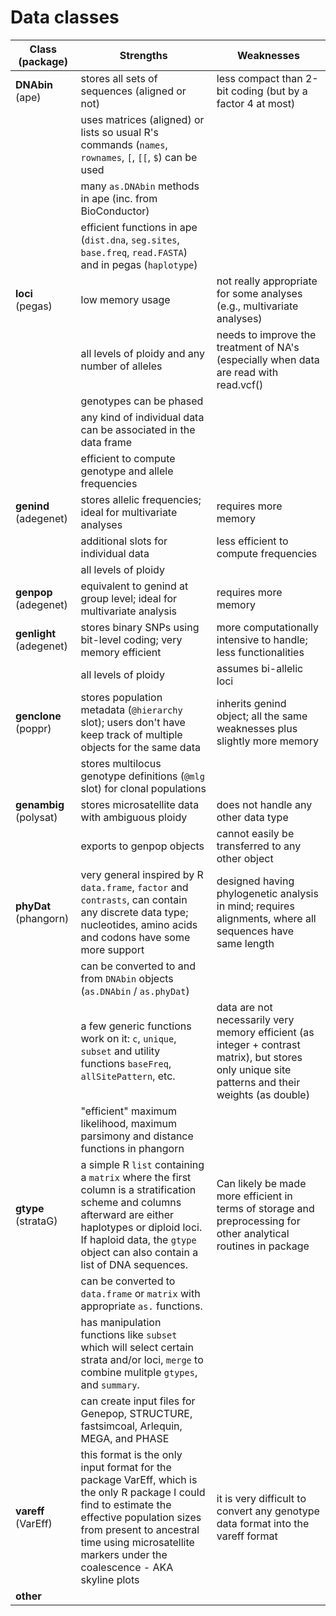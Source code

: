 Data classes
========

Class (package) | Strengths | Weaknesses
--- | --- | ---
**DNAbin** (ape) | stores all sets of sequences (aligned or not) | less compact than 2-bit coding (but by a factor 4 at most) |
| | uses matrices (aligned) or lists so usual R's commands (`names`, `rownames`, `[`, `[[`, `$`) can be used | |
| | many `as.DNAbin` methods in ape (inc. from BioConductor) | |
| | efficient functions in ape (`dist.dna`, `seg.sites`, `base.freq`, `read.FASTA`) and in pegas (`haplotype`) | |
**loci** (pegas) | low memory usage | not really appropriate for some analyses (e.g., multivariate analyses)
| | all levels of ploidy and any number of alleles | needs to improve the treatment of NA's (especially when data are read with read.vcf() |
| | genotypes can be phased | |
| | any kind of individual data can be associated in the data frame | |
| | efficient to compute genotype and allele frequencies | |
**genind** (adegenet) | stores allelic frequencies; ideal for multivariate analyses | requires more memory |
| | additional slots for individual data | less efficient to compute frequencies |
| | all levels of ploidy | |
**genpop** (adegenet) | equivalent to genind at group level; ideal for multivariate analysis | requires more memory |
**genlight** (adegenet) | stores binary SNPs using bit-level coding; very memory efficient | more computationally intensive to handle; less functionalities |
| | all levels of ploidy | assumes bi-allelic loci |
**genclone** (poppr) | stores population metadata (`@hierarchy` slot); users don't have keep track of multiple objects for the same data | inherits genind object; all the same weaknesses plus slightly more memory |
| | stores multilocus genotype definitions (`@mlg` slot) for clonal populations | |
**genambig** (polysat) | stores microsatellite data with ambiguous ploidy | does not handle any other data type |
| | exports to genpop objects | cannot easily be transferred to any other object |
**phyDat** (phangorn) | very general inspired by R `data.frame`, `factor` and `contrasts`, can contain any discrete data type; nucleotides, amino acids and codons have some more support | designed having phylogenetic analysis in mind; requires alignments, where all sequences have same length 
| | can be converted to and from `DNAbin` objects (`as.DNAbin` / `as.phyDat`) | |
| | a few generic functions work on it: `c`, `unique`, `subset` and utility functions `baseFreq`, `allSitePattern`, etc. | data are not necessarily very memory efficient (as integer + contrast matrix), but stores only unique site patterns and their weights (as double) |
| | "efficient" maximum likelihood, maximum parsimony and distance functions in phangorn | |
**gtype** (strataG) | a simple R `list` containing a `matrix` where the first column is a stratification scheme and columns afterward are either haplotypes or diploid loci. If haploid data, the `gtype` object can also contain a list of DNA sequences.| Can likely be made more efficient in terms of storage and preprocessing for other analytical routines in package |
| | can be converted to `data.frame` or `matrix` with appropriate `as.` functions. | |
| | has manipulation functions like `subset` which will select certain strata and/or loci, `merge` to combine mulitple `gtypes`, and `summary`. | |
| | can create input files for Genepop, STRUCTURE, fastsimcoal, Arlequin, MEGA, and PHASE | |
**vareff** (VarEff) | this format is the only input format for the package VarEff, which is the only R package I could find to estimate the effective population sizes from present to ancestral time using microsatellite markers under the coalescence - AKA skyline plots | it is very difficult to convert any genotype data format into the vareff format |
**other** | | |
